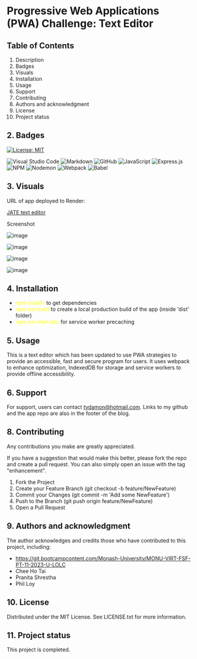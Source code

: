 # Progressive Web Applications (PWA) Challenge: Text Editor

## Table of Contents

1. Description
2. Badges
3. Visuals
4. Installation
5. Usage
6. Support
7. Contributing 
8. Authors and acknowledgment
9. License
10. Project status

## 2. Badges

[![License: MIT](https://img.shields.io/badge/License-MIT-yellow.svg)](https://opensource.org/licenses/MIT) 

![Visual Studio Code](https://img.shields.io/badge/Visual%20Studio%20Code-0078d7.svg?style=for-the-badge&logo=visual-studio-code&logoColor=white) ![Markdown](https://img.shields.io/badge/markdown-%23000000.svg?style=for-the-badge&logo=markdown&logoColor=white) ![GitHub](https://img.shields.io/badge/github-%23121011.svg?style=for-the-badge&logo=github&logoColor=white) ![JavaScript](https://img.shields.io/badge/javascript-%23323330.svg?style=for-the-badge&logo=javascript&logoColor=%23F7DF1E) ![Express.js](https://img.shields.io/badge/express.js-%23404d59.svg?style=for-the-badge&logo=express&logoColor=%2361DAFB) ![NPM](https://img.shields.io/badge/npm-CB3837.svg?style=for-the-badge&logo=npm&logoColor=white) ![Nodemon](https://img.shields.io/badge/NODEMON-%23323330.svg?style=for-the-badge&logo=nodemon&logoColor=%BBDEAD) ![Webpack](https://img.shields.io/badge/webpack-%238DD6F9.svg?style=for-the-badge&logo=webpack&logoColor=black) ![Babel](https://img.shields.io/badge/Babel-F9DC3e?style=for-the-badge&logo=babel&logoColor=black)


## 3. Visuals

URL of app deployed to Render: 

[JATE text editor](https://jate-text-editor-10.onrender.com)

Screenshot

![image](https://github.com/sifzerda/JATE-text-editor/assets/139626561/2c2cfa85-f979-451e-ab2a-3d43df68b7fd)

![image](https://github.com/sifzerda/JATE-text-editor/assets/139626561/5a123203-d3b0-4222-b339-cb153e7ad662)

![image](https://github.com/sifzerda/JATE-text-editor/assets/139626561/c07649d8-f17e-497b-accb-ee7e4ca7e161)

![image](https://github.com/sifzerda/JATE-text-editor/assets/139626561/06981819-b9e4-4c02-a1d7-eb085e6787f2)

## 4. Installation

- <span style="color:yellow">npm install i</span> to get dependencies
- <span style="color:yellow">npm run build</span> to create a local production build of the app (inside 'dist' folder)
- <span style="color:yellow">npm run start:dev</span> for service worker precaching

## 5. Usage

This is a text editor which has been updated to use PWA strategies to provide an accessible, fast and secure program for users. It uses webpack to enhance optimization, IndexedDB for storage and service workers to provide offline accessibility.

## 6. Support

For support, users can contact tydamon@hotmail.com. Links to my github and the app repo are also in the footer of the blog.

## 8. Contributing

Any contributions you make are greatly appreciated.

If you have a suggestion that would make this better, please fork the repo and create a pull request. You can also simply open an issue with the tag "enhancement". 
1.	Fork the Project
2.	Create your Feature Branch (git checkout -b feature/NewFeature)
3.	Commit your Changes (git commit -m 'Add some NewFeature')
4.	Push to the Branch (git push origin feature/NewFeature)
5.	Open a Pull Request

## 9. Authors and acknowledgment

The author acknowledges and credits those who have contributed to this project, including:

-	https://git.bootcampcontent.com/Monash-University/MONU-VIRT-FSF-PT-11-2023-U-LOLC
-	Chee Ho Tai
-	Pranita Shrestha
- Phil Loy

## 10. License

Distributed under the MIT License. See LICENSE.txt for more information.
 
## 11. Project status

This project is completed.
